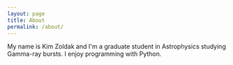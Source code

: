 ```yaml
---
layout: page
title: About
permalink: /about/
---
```

My name is Kim Zoldak and I'm a graduate student in Astrophysics studying Gamma-ray bursts.  I enjoy programming with Python.

<!--This is the base Jekyll theme. You can find out more info about customizing your Jekyll theme, as well as basic Jekyll usage documentation at [jekyllrb.com](https://jekyllrb.com/)-->
<!---->
<!--You can find the source code for the Jekyll new theme at:-->
<!--{% include icon-github.html username="jekyll" %} /-->
<!--[minima](https://github.com/jekyll/minima)-->
<!---->
<!--You can find the source code for Jekyll at-->
<!--{% include icon-github.html username="jekyll" %} /-->
<!--[jekyll](https://github.com/jekyll/jekyll)-->

